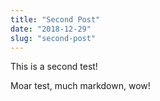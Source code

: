 ```yaml
---
title: "Second Post"
date: "2018-12-29"
slug: "second-post"
---
```


This is a second test!

Moar test, much markdown, wow!
